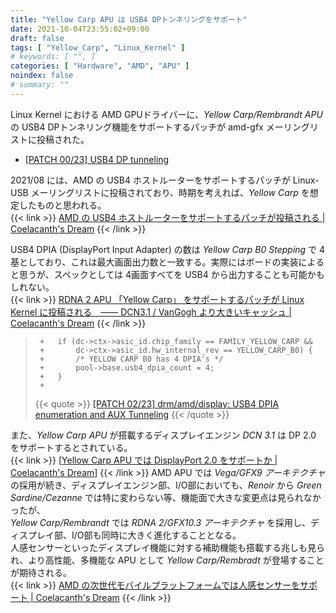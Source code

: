 ```yaml
---
title: "Yellow Carp APU は USB4 DPトンネリングをサポート"
date: 2021-10-04T23:55:02+09:00
draft: false
tags: [ "Yellow_Carp", "Linux_Kernel" ]
# keywords: [ "", ]
categories: [ "Hardware", "AMD", "APU" ]
noindex: false
# summary: ""
---
```


Linux Kernel における AMD GPUドライバーに、*Yellow Carp/Rembrandt APU* の USB4 DPトンネリング機能をサポートするパッチが amd-gfx メーリングリストに投稿された。  

 * [[PATCH 00/23] USB4 DP tunneling](https://lists.freedesktop.org/archives/amd-gfx/2021-October/069794.html)

2021/08 には、AMD の USB4 ホストルーターをサポートするパッチが Linux-USB メーリングリストに投稿されており、時期を考えれば、*Yellow Carp* を想定したものと思われる。  
{{< link >}} [AMD の USB4 ホストルーターをサポートするパッチが投稿される | Coelacanth's Dream](/posts/2021/08/12/amd-usb4/) {{< /link >}}

USB4 DPIA (DisplayPort Input Adapter) の数は *Yellow Carp B0 Stepping* で 4基としており、これは最大画面出力数と一致する。実際にはボードの実装によると思うが、スペックとしては 4画面すべてを USB4 から出力することも可能かもしれない。  
{{< link >}} [RDNA 2 APU 「Yellow Carp」 をサポートするパッチが Linux Kernel に投稿される　―― DCN3.1 / VanGogh より大きいキャッシュ | Coelacanth's Dream](/posts/2021/06/03/yellow_carp-apu-linux-kernel/#dcn3_1) {{< /link >}}

 > 		+	if (dc->ctx->asic_id.chip_family == FAMILY_YELLOW_CARP &&
 > 		+	    dc->ctx->asic_id.hw_internal_rev == YELLOW_CARP_B0) {
 > 		+		/* YELLOW CARP B0 has 4 DPIA's */
 > 		+		pool->base.usb4_dpia_count = 4;
 > 		+	}
 > 		+
 >
 > {{< quote >}} [[PATCH 02/23] drm/amd/display: USB4 DPIA enumeration and AUX Tunneling](https://lists.freedesktop.org/archives/amd-gfx/2021-October/069796.html) {{< /quote >}}

また、*Yellow Carp APU* が搭載するディスプレイエンジン *DCN 3.1* は DP 2.0 をサポートするとされている。  
{{< link >}} [[Yellow Carp APU では DisplayPort 2.0 をサポートか | Coelacanth's Dream](/posts/2021/08/17/dcn31-dp2_0/)] {{< /link >}}
AMD APU では *Vega/GFX9 アーキテクチャ* の採用が続き、ディスプレイエンジン部、I/O部においても、*Renoir* から *Green Sardine/Cezanne* では特に変わらない等、機能面で大きな変更点は見られなかったが、  
*Yellow Carp/Rembrandt* では *RDNA 2/GFX10.3 アーキテクチャ* を採用し、ディスプレイ部、I/O部も同時に大きく進化することとなる。  
人感センサーといったディスプレイ機能に対する補助機能も搭載する兆しも見られ、より高性能、多機能な APU として *Yellow Carp/Rembradt* が登場することが期待される。  
{{< link >}} [AMD の次世代モバイルプラットフォームでは人感センサーをサポート | Coelacanth's Dream](/posts/2021/06/27/amd-hpd-next-gen-platform/) {{< /link >}}
